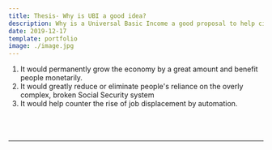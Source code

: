 ```yaml
---
title: Thesis- Why is UBI a good idea?
description: Why is a Universal Basic Income a good proposal to help citizens of the US?
date: 2019-12-17
template: portfolio
image: ./image.jpg
---
```


1. It would permanently grow the economy by a great amount and benefit people monetarily. 
2. It would greatly reduce or eliminate people's reliance on the overly complex, broken Social Security system
3. It would help counter the rise of job displacement by automation.
<br/><br/><br/><br/>
---